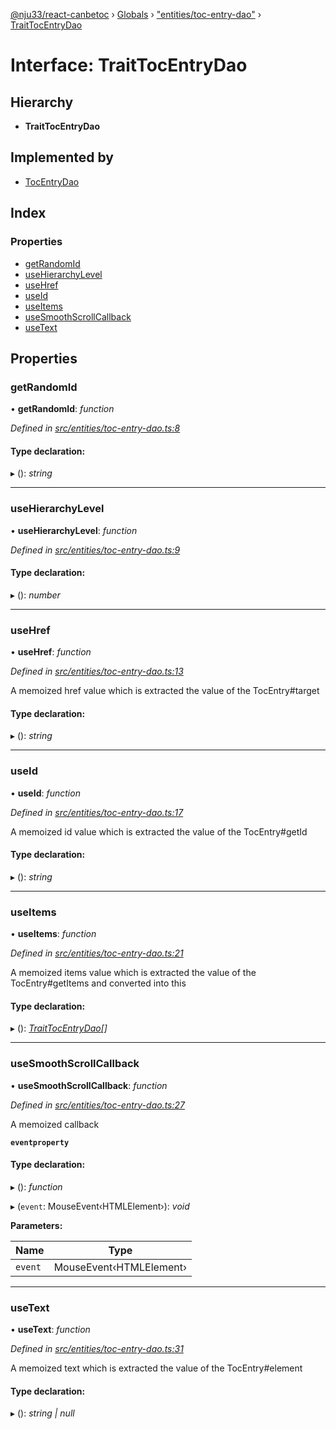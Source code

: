 [@nju33/react-canbetoc](../README.md) › [Globals](../globals.md) › ["entities/toc-entry-dao"](../modules/_entities_toc_entry_dao_.md) › [TraitTocEntryDao](_entities_toc_entry_dao_.traittocentrydao.md)

# Interface: TraitTocEntryDao

## Hierarchy

* **TraitTocEntryDao**

## Implemented by

* [TocEntryDao](../classes/_entities_toc_entry_dao_.tocentrydao.md)

## Index

### Properties

* [getRandomId](_entities_toc_entry_dao_.traittocentrydao.md#getrandomid)
* [useHierarchyLevel](_entities_toc_entry_dao_.traittocentrydao.md#usehierarchylevel)
* [useHref](_entities_toc_entry_dao_.traittocentrydao.md#usehref)
* [useId](_entities_toc_entry_dao_.traittocentrydao.md#useid)
* [useItems](_entities_toc_entry_dao_.traittocentrydao.md#useitems)
* [useSmoothScrollCallback](_entities_toc_entry_dao_.traittocentrydao.md#usesmoothscrollcallback)
* [useText](_entities_toc_entry_dao_.traittocentrydao.md#usetext)

## Properties

###  getRandomId

• **getRandomId**: *function*

*Defined in [src/entities/toc-entry-dao.ts:8](https://github.com/nju33/react-canbetoc/blob/9a57d40/src/entities/toc-entry-dao.ts#L8)*

#### Type declaration:

▸ (): *string*

___

###  useHierarchyLevel

• **useHierarchyLevel**: *function*

*Defined in [src/entities/toc-entry-dao.ts:9](https://github.com/nju33/react-canbetoc/blob/9a57d40/src/entities/toc-entry-dao.ts#L9)*

#### Type declaration:

▸ (): *number*

___

###  useHref

• **useHref**: *function*

*Defined in [src/entities/toc-entry-dao.ts:13](https://github.com/nju33/react-canbetoc/blob/9a57d40/src/entities/toc-entry-dao.ts#L13)*

A memoized href value which is extracted the value of the TocEntry#target

#### Type declaration:

▸ (): *string*

___

###  useId

• **useId**: *function*

*Defined in [src/entities/toc-entry-dao.ts:17](https://github.com/nju33/react-canbetoc/blob/9a57d40/src/entities/toc-entry-dao.ts#L17)*

A memoized id value which is extracted the value of the TocEntry#getId

#### Type declaration:

▸ (): *string*

___

###  useItems

• **useItems**: *function*

*Defined in [src/entities/toc-entry-dao.ts:21](https://github.com/nju33/react-canbetoc/blob/9a57d40/src/entities/toc-entry-dao.ts#L21)*

A memoized items value which is extracted the value of the TocEntry#getItems and converted into this

#### Type declaration:

▸ (): *[TraitTocEntryDao](_entities_toc_entry_dao_.traittocentrydao.md)[]*

___

###  useSmoothScrollCallback

• **useSmoothScrollCallback**: *function*

*Defined in [src/entities/toc-entry-dao.ts:27](https://github.com/nju33/react-canbetoc/blob/9a57d40/src/entities/toc-entry-dao.ts#L27)*

A memoized callback

**`eventproperty`** 

#### Type declaration:

▸ (): *function*

▸ (`event`: MouseEvent‹HTMLElement›): *void*

**Parameters:**

Name | Type |
------ | ------ |
`event` | MouseEvent‹HTMLElement› |

___

###  useText

• **useText**: *function*

*Defined in [src/entities/toc-entry-dao.ts:31](https://github.com/nju33/react-canbetoc/blob/9a57d40/src/entities/toc-entry-dao.ts#L31)*

A memoized text which is extracted the value of the TocEntry#element

#### Type declaration:

▸ (): *string | null*

